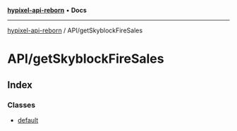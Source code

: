 [**hypixel-api-reborn**](../../README.md) • **Docs**

***

[hypixel-api-reborn](../../modules.md) / API/getSkyblockFireSales

# API/getSkyblockFireSales

## Index

### Classes

- [default](classes/default.md)
